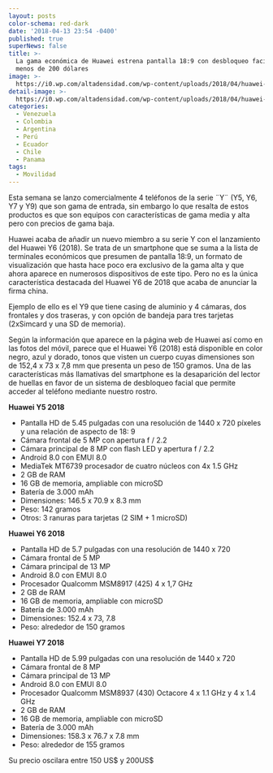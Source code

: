 ```yaml
---
layout: posts
color-schema: red-dark
date: '2018-04-13 23:54 -0400'
published: true
superNews: false
title: >-
  La gama económica de Huawei estrena pantalla 18:9 con desbloqueo facial por
  menos de 200 dólares 
image: >-
  https://i0.wp.com/altadensidad.com/wp-content/uploads/2018/04/huawei-y6-2018.jpg?w=620&ssl=1
detail-image: >-
  https://i0.wp.com/altadensidad.com/wp-content/uploads/2018/04/huawei-y6-2018.jpg?w=620&ssl=1
categories:
  - Venezuela
  - Colombia
  - Argentina
  - Perú
  - Ecuador
  - Chile
  - Panama
tags:
  - Movilidad
---
```

Esta semana se lanzo comercialmente 4 teléfonos de la serie ¨Y¨ (Y5, Y6, Y7 y Y9) que son gama de entrada, sin embargo lo que resalta de estos productos es que son equipos con características de gama media y alta pero con precios de gama baja. 

Huawei acaba de añadir un nuevo miembro a su serie Y con el lanzamiento del Huawei Y6 (2018). Se trata de un smartphone que se suma a la lista de terminales económicos que presumen de pantalla 18:9, un formato de visualización que hasta hace poco era exclusivo de la gama alta y que ahora aparece en numerosos dispositivos de este tipo. Pero no es la única característica destacada del Huawei Y6 de 2018 que acaba de anunciar la firma china. 

Ejemplo de ello es el Y9 que tiene casing de aluminio y 4 cámaras, dos frontales y dos traseras, y con opción de bandeja para tres tarjetas (2xSimcard y una SD de memoria).

Según la información que aparece en la página web de Huawei así como en las fotos del móvil, parece que el Huawei Y6 (2018) está disponible en color negro, azul y dorado, tonos que visten un cuerpo cuyas dimensiones son de 152,4 x 73 x 7,8 mm que presenta un peso de 150 gramos. Una de las características más llamativas del smartphone es la desaparición del lector de huellas en favor de un sistema de desbloqueo facial que permite acceder al teléfono mediante nuestro rostro. 

**Huawei Y5 2018**

- Pantalla HD de 5.45 pulgadas con una resolución de 1440 x 720 píxeles y una relación de aspecto de 18: 9
- Cámara frontal de 5 MP con apertura f / 2.2
- Cámara principal de 8 MP con flash LED y apertura f / 2.2
- Android 8.0 con EMUI 8.0
- MediaTek MT6739 procesador de cuatro núcleos con 4x 1.5 GHz
- 2 GB de RAM
- 16 GB de memoria, ampliable con microSD
- Batería de 3.000 mAh
- Dimensiones: 146.5 x 70.9 x 8.3 mm
- Peso: 142 gramos
- Otros: 3 ranuras para tarjetas (2 SIM + 1 microSD)

**Huawei Y6 2018**

- Pantalla HD de 5.7 pulgadas con una resolución de 1440 x 720
- Cámara frontal de 5 MP
- Cámara principal de 13 MP
- Android 8.0 con EMUI 8.0
- Procesador Qualcomm MSM8917 (425) 4 x 1,7 GHz
- 2 GB de RAM
- 16 GB de memoria, ampliable con microSD
- Batería de 3.000 mAh
- Dimensiones: 152.4 x 73, 7.8
- Peso: alrededor de 150 gramos

**Huawei Y7 2018**

- Pantalla HD de 5.99 pulgadas con una resolución de 1440 x 720
- Cámara frontal de 8 MP
- Cámara principal de 13 MP
- Android 8.0 con EMUI 8.0
- Procesador Qualcomm MSM8937 (430) Octacore 4 x 1.1 GHz y 4 x 1.4 GHz
- 2 GB de RAM
- 16 GB de memoria, ampliable con microSD
- Batería de 3.000 mAh
- Dimensiones: 158.3 x 76.7 x 7.8 mm
- Peso: alrededor de 155 gramos

Su precio oscilara entre 150 US$ y 200US$
